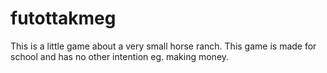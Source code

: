 # futottakmeg
This is a little game about a very small horse ranch. This game is made for school and has no other intention eg. making money.
